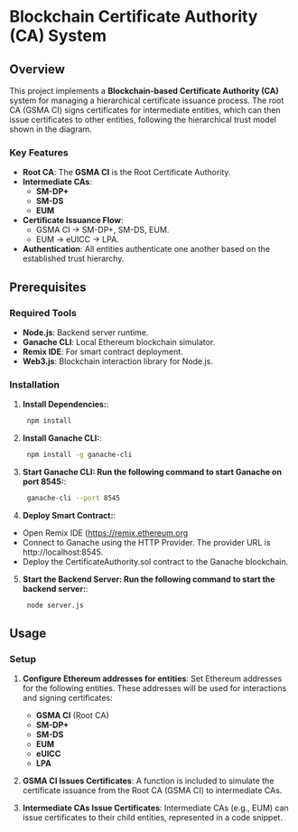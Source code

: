 # Blockchain Certificate Authority (CA) System

## Overview

This project implements a **Blockchain-based Certificate Authority (CA)** system for managing a hierarchical certificate issuance process. The root CA (GSMA CI) signs certificates for intermediate entities, which can then issue certificates to other entities, following the hierarchical trust model shown in the diagram.

### Key Features
- **Root CA**: The **GSMA CI** is the Root Certificate Authority.
- **Intermediate CAs**: 
  - **SM-DP+**
  - **SM-DS**
  - **EUM**
- **Certificate Issuance Flow**:
  - GSMA CI → SM-DP+, SM-DS, EUM.
  - EUM → eUICC → LPA.
- **Authentication**: All entities authenticate one another based on the established trust hierarchy.

## Prerequisites

### Required Tools
- **Node.js**: Backend server runtime.
- **Ganache CLI**: Local Ethereum blockchain simulator.
- **Remix IDE**: For smart contract deployment.
- **Web3.js**: Blockchain interaction library for Node.js.

### Installation
1. **Install Dependencies:**:
   ```bash
    npm install
2. **Install Ganache CLI:**:
   ```bash
    npm install -g ganache-cli
3. **Start Ganache CLI: Run the following command to start Ganache on port 8545:**:
   ```bash
    ganache-cli --port 8545
4. **Deploy Smart Contract:**:
  - Open Remix IDE (https://remix.ethereum.org
  - Connect to Ganache using the HTTP Provider. The provider URL is http://localhost:8545.
  - Deploy the CertificateAuthority.sol contract to the Ganache blockchain.
5. **Start the Backend Server: Run the following command to start the backend server:**:
   ```bash
    node server.js
## Usage

### Setup

1. **Configure Ethereum addresses for entities**:
   Set Ethereum addresses for the following entities. These addresses will be used for interactions and signing certificates:

   - **GSMA CI** (Root CA)
   - **SM-DP+**
   - **SM-DS**
   - **EUM**
   - **eUICC**
   - **LPA**
2. **GSMA CI Issues Certificates**: A function is included to simulate the certificate issuance from the Root CA (GSMA CI) to intermediate CAs.
3. **Intermediate CAs Issue Certificates**: Intermediate CAs (e.g., EUM) can issue certificates to their child entities, represented in a code snippet.




